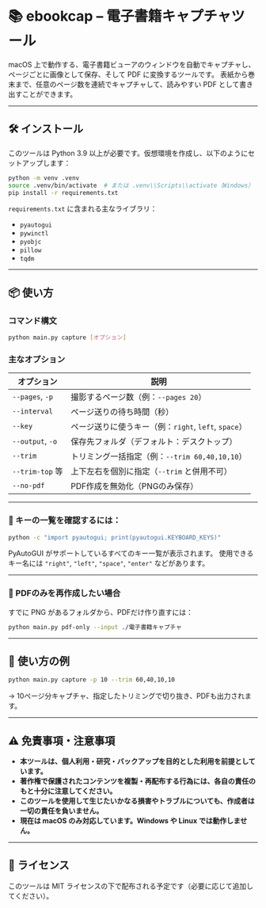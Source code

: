 # 📚 ebookcap – 電子書籍キャプチャツール

macOS 上で動作する、電子書籍ビューアのウィンドウを自動でキャプチャし、ページごとに画像として保存、そして PDF に変換するツールです。
表紙から巻末まで、任意のページ数を連続でキャプチャして、読みやすい PDF として書き出すことができます。

---

## 🛠 インストール

このツールは Python 3.9 以上が必要です。仮想環境を作成し、以下のようにセットアップします：

```bash
python -m venv .venv
source .venv/bin/activate  # または .venv\\Scripts\\activate（Windows）
pip install -r requirements.txt
```

`requirements.txt` に含まれる主なライブラリ：

* `pyautogui`
* `pywinctl`
* `pyobjc`
* `pillow`
* `tqdm`

---

## 📦 使い方

### コマンド構文

```bash
python main.py capture [オプション]
```

### 主なオプション

| オプション            | 説明                                     |
| ---------------- | -------------------------------------- |
| `--pages`, `-p`  | 撮影するページ数（例：`--pages 20`）               |
| `--interval`     | ページ送りの待ち時間（秒）                          |
| `--key`          | ページ送りに使うキー（例：`right`, `left`, `space`） |
| `--output`, `-o` | 保存先フォルダ（デフォルト：デスクトップ）                  |
| `--trim`         | トリミング一括指定（例：`--trim 60,40,10,10`）      |
| `--trim-top` 等   | 上下左右を個別に指定（`--trim` と併用不可）             |
| `--no-pdf`       | PDF作成を無効化（PNGのみ保存）                     |

---

### 🔑 キーの一覧を確認するには：

```bash
python -c "import pyautogui; print(pyautogui.KEYBOARD_KEYS)"
```

PyAutoGUI がサポートしているすべてのキー一覧が表示されます。
使用できるキー名には `"right"`, `"left"`, `"space"`, `"enter"` などがあります。

---

### 📄 PDFのみを再作成したい場合

すでに PNG があるフォルダから、PDFだけ作り直すには：

```bash
python main.py pdf-only --input ./電子書籍キャプチャ
```

---

## 🧷 使い方の例

```bash
python main.py capture -p 10 --trim 60,40,10,10
```

→ 10ページ分キャプチャ、指定したトリミングで切り抜き、PDFも出力されます。

---

## ⚠️ 免責事項・注意事項

* **本ツールは、個人利用・研究・バックアップを目的とした利用を前提としています。**
* **著作権で保護されたコンテンツを複製・再配布する行為には、各自の責任のもと十分に注意してください。**
* **このツールを使用して生じたいかなる損害やトラブルについても、作成者は一切の責任を負いません。**
* **現在は macOS のみ対応しています。Windows や Linux では動作しません。**

---

## 💬 ライセンス

このツールは MIT ライセンスの下で配布される予定です（必要に応じて追加してください）。
